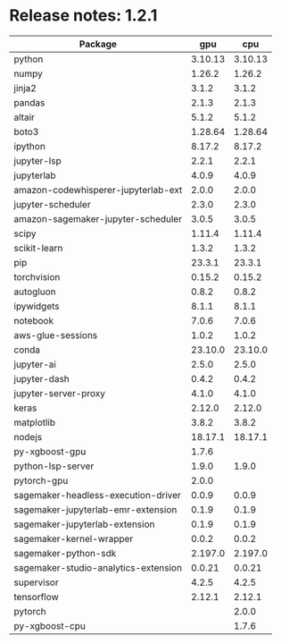 # Release notes: 1.2.1

Package | gpu| cpu
---|---|---
python|3.10.13|3.10.13
numpy|1.26.2|1.26.2
jinja2|3.1.2|3.1.2
pandas|2.1.3|2.1.3
altair|5.1.2|5.1.2
boto3|1.28.64|1.28.64
ipython|8.17.2|8.17.2
jupyter-lsp|2.2.1|2.2.1
jupyterlab|4.0.9|4.0.9
amazon-codewhisperer-jupyterlab-ext|2.0.0|2.0.0
jupyter-scheduler|2.3.0|2.3.0
amazon-sagemaker-jupyter-scheduler|3.0.5|3.0.5
scipy|1.11.4|1.11.4
scikit-learn|1.3.2|1.3.2
pip|23.3.1|23.3.1
torchvision|0.15.2|0.15.2
autogluon|0.8.2|0.8.2
ipywidgets|8.1.1|8.1.1
notebook|7.0.6|7.0.6
aws-glue-sessions|1.0.2|1.0.2
conda|23.10.0|23.10.0
jupyter-ai|2.5.0|2.5.0
jupyter-dash|0.4.2|0.4.2
jupyter-server-proxy|4.1.0|4.1.0
keras|2.12.0|2.12.0
matplotlib|3.8.2|3.8.2
nodejs|18.17.1|18.17.1
py-xgboost-gpu|1.7.6| 
python-lsp-server|1.9.0|1.9.0
pytorch-gpu|2.0.0| 
sagemaker-headless-execution-driver|0.0.9|0.0.9
sagemaker-jupyterlab-emr-extension|0.1.9|0.1.9
sagemaker-jupyterlab-extension|0.1.9|0.1.9
sagemaker-kernel-wrapper|0.0.2|0.0.2
sagemaker-python-sdk|2.197.0|2.197.0
sagemaker-studio-analytics-extension|0.0.21|0.0.21
supervisor|4.2.5|4.2.5
tensorflow|2.12.1|2.12.1
pytorch| |2.0.0
py-xgboost-cpu| |1.7.6
